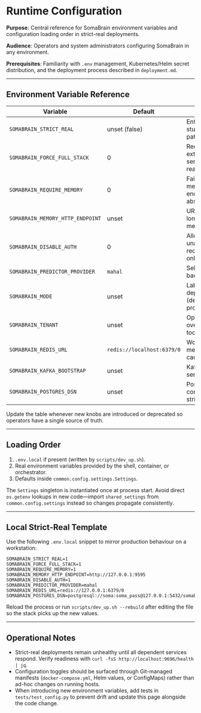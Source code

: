 # Runtime Configuration

**Purpose**: Central reference for SomaBrain environment variables and configuration loading order in strict-real deployments.

**Audience**: Operators and system administrators configuring SomaBrain in any environment.

**Prerequisites**: Familiarity with `.env` management, Kubernetes/Helm secret distribution, and the deployment process described in `deployment.md`.

---

## Environment Variable Reference

| Variable | Default | Purpose | Where Used |
| --- | --- | --- | --- |
| `SOMABRAIN_STRICT_REAL` | unset (false) | Enforce no-stub execution paths | `somabrain.app` startup guard |
| `SOMABRAIN_FORCE_FULL_STACK` | 0 | Require external services before readiness | `common/config/settings.py` |
| `SOMABRAIN_REQUIRE_MEMORY` | 0 | Fail startup if memory HTTP endpoint is absent | `common/config/settings.py` |
| `SOMABRAIN_MEMORY_HTTP_ENDPOINT` | unset | URL of the long-term memory service | `somabrain/memory_client.py` |
| `SOMABRAIN_DISABLE_AUTH` | 0 | Allow unauthenticated requests (dev only) | `somabrain/app.py` |
| `SOMABRAIN_PREDICTOR_PROVIDER` | `mahal` | Select predictor backend | `common/config/settings.py` |
| `SOMABRAIN_MODE` | unset | Labels the deployment (dev, staging, prod) | Surfaced in `/health` |
| `SOMABRAIN_TENANT` | unset | Optional tenant override for CLI tools | `somabrain/app.py` |
| `SOMABRAIN_REDIS_URL` | `redis://localhost:6379/0` | Working-memory and cache endpoint | `somabrain/memstore.py` |
| `SOMABRAIN_KAFKA_BOOTSTRAP` | unset | Kafka bootstrap servers | `somabrain/audit.py` |
| `SOMABRAIN_POSTGRES_DSN` | unset | Postgres connection string | `somabrain/db/__init__.py` |

Update the table whenever new knobs are introduced or deprecated so operators have a single source of truth.

---

## Loading Order

1. `.env.local` if present (written by `scripts/dev_up.sh`).
2. Real environment variables provided by the shell, container, or orchestrator.
3. Defaults inside `common.config.settings.Settings`.

The `Settings` singleton is instantiated once at process start. Avoid direct `os.getenv` lookups in new code—import `shared_settings` from `common.config.settings` instead so changes propagate consistently.

---

## Local Strict-Real Template

Use the following `.env.local` snippet to mirror production behaviour on a workstation:

```env
SOMABRAIN_STRICT_REAL=1
SOMABRAIN_FORCE_FULL_STACK=1
SOMABRAIN_REQUIRE_MEMORY=1
SOMABRAIN_MEMORY_HTTP_ENDPOINT=http://127.0.0.1:9595
SOMABRAIN_DISABLE_AUTH=1
SOMABRAIN_PREDICTOR_PROVIDER=mahal
SOMABRAIN_REDIS_URL=redis://127.0.0.1:6379/0
SOMABRAIN_POSTGRES_DSN=postgresql://soma:soma_pass@127.0.0.1:5432/somabrain
```

Reload the process or run `scripts/dev_up.sh --rebuild` after editing the file so the stack picks up the new values.

---

## Operational Notes

- Strict-real deployments remain unhealthy until all dependent services respond. Verify readiness with `curl -fsS http://localhost:9696/health | jq`.
- Configuration toggles should be surfaced through Git-managed manifests (`docker-compose.yml`, Helm values, or ConfigMaps) rather than ad-hoc changes on running hosts.
- When introducing new environment variables, add tests in `tests/test_config.py` to prevent drift and update this page alongside the code change.
